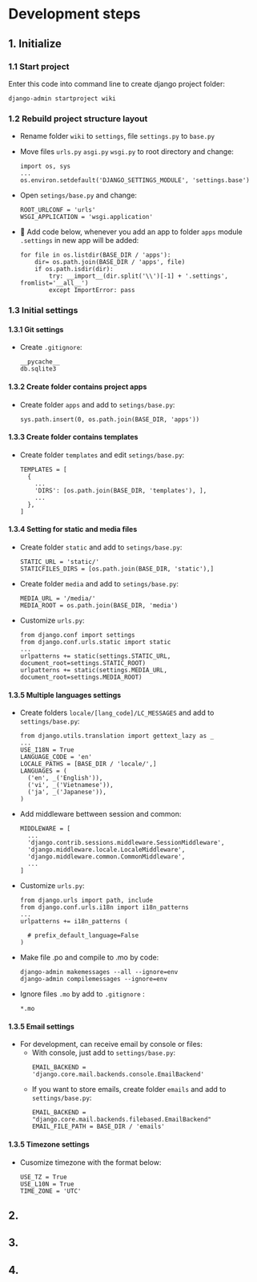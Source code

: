 # Development steps

## 1. Initialize

### 1.1 Start project

Enter this code into command line to create django project folder:
  ```
  django-admin startproject wiki
  ```

### 1.2 Rebuild project structure layout

- Rename folder `wiki` to `settings`, file `settings.py` to `base.py`
- Move files `urls.py` `asgi.py` `wsgi.py` to root directory and change:
  ```
  import os, sys
  ...
  os.environ.setdefault('DJANGO_SETTINGS_MODULE', 'settings.base')
  ```

- Open `setings/base.py` and change:
  ```
  ROOT_URLCONF = 'urls'
  WSGI_APPLICATION = 'wsgi.application'
  ```

- 📝 Add code below, whenever you add an app to folder `apps` module `.settings` in new app will be added:
  ```
  for file in os.listdir(BASE_DIR / 'apps'):
      dir= os.path.join(BASE_DIR / 'apps', file)
      if os.path.isdir(dir):
          try: __import__(dir.split('\\')[-1] + '.settings', fromlist='__all__')
          except ImportError: pass
  ```

### 1.3 Initial settings

#### 1.3.1 Git settings

- Create `.gitignore`:
  ```
  __pycache__
  db.sqlite3
  ```

#### 1.3.2 Create folder contains project apps

- Create folder `apps` and add to `setings/base.py`:
  ```
  sys.path.insert(0, os.path.join(BASE_DIR, 'apps'))
  ```
#### 1.3.3 Create folder contains templates
- Create folder `templates` and edit `setings/base.py`:
  ```
  TEMPLATES = [
    {
      ...
      'DIRS': [os.path.join(BASE_DIR, 'templates'), ],
      ...
    },
  ]
  ```
#### 1.3.4 Setting for static and media files

- Create folder `static` and add to `setings/base.py`:
  ```
  STATIC_URL = 'static/'
  STATICFILES_DIRS = [os.path.join(BASE_DIR, 'static'),]
  ```
- Create folder `media` and add to `setings/base.py`:
  ```
  MEDIA_URL = '/media/'
  MEDIA_ROOT = os.path.join(BASE_DIR, 'media')
  ```
- Customize `urls.py`:  
  ```
  from django.conf import settings
  from django.conf.urls.static import static
  ...
  urlpatterns += static(settings.STATIC_URL, document_root=settings.STATIC_ROOT)
  urlpatterns += static(settings.MEDIA_URL, document_root=settings.MEDIA_ROOT)
  ```

#### 1.3.5 Multiple languages settings

- Create folders `locale/[lang_code]/LC_MESSAGES` and add to `settings/base.py`:
  ```
  from django.utils.translation import gettext_lazy as _
  ...
  USE_I18N = True
  LANGUAGE_CODE = 'en'
  LOCALE_PATHS = [BASE_DIR / 'locale/',]
  LANGUAGES = (
    ('en', _('English')),
    ('vi', _('Vietnamese')),
    ('ja', _('Japanese')),
  )
  ```
- Add middleware bettween session and common:
  ```
  MIDDLEWARE = [
    ...
    'django.contrib.sessions.middleware.SessionMiddleware',
    'django.middleware.locale.LocaleMiddleware',
    'django.middleware.common.CommonMiddleware',
    ...
  ]
  ```

- Customize `urls.py`:
  ```
  from django.urls import path, include
  from django.conf.urls.i18n import i18n_patterns
  ...
  urlpatterns += i18n_patterns (

    # prefix_default_language=False
  )
  ```

- Make file .po and compile to .mo by code:
  ```
  django-admin makemessages --all --ignore=env
  django-admin compilemessages --ignore=env
  ```

- Ignore files `.mo` by add to `.gitignore` :
  ```
  *.mo
  ```

#### 1.3.5 Email settings

- For development, can receive email by console or files:
  - With console, just add to `settings/base.py`:
    ```
    EMAIL_BACKEND = 'django.core.mail.backends.console.EmailBackend'
    ```
  - If you want to store emails, create folder `emails` and add to `settings/base.py`:
    ```
    EMAIL_BACKEND = "django.core.mail.backends.filebased.EmailBackend"
    EMAIL_FILE_PATH = BASE_DIR / 'emails'
    ```

#### 1.3.5 Timezone settings

- Cusomize timezone with the format below:
  ```
  USE_TZ = True
  USE_L10N = True
  TIME_ZONE = 'UTC'
  ```


## 2.

## 3.

## 4.


